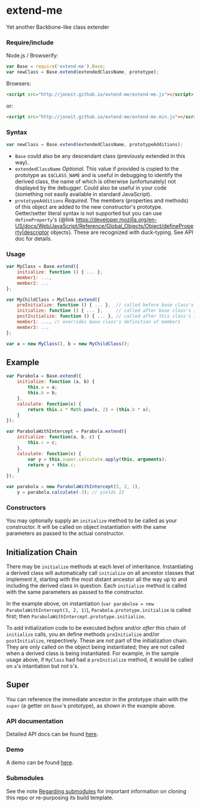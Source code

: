 # extend-me
Yet another Backbone-like class extender

### Require/include

Node.js / Browserify:

```javascript
var Base = require('extend-me').Base;
var newClass = Base.extend(extendedClassName, prototype);
```

Browsers:

```html
<script src="http://joneit.github.io/extend-me/extend-me.js"></script>
```
or:
```html
<script src="http://joneit.github.io/extend-me/extend-me.min.js"></script>
```

### Syntax

```javascript
var newClass = Base.extend(extendedClassName, prototypeAdditions);
```

* `Base` could also be any descendant class (previously extended in this way).
* `extendedClassName` _Optional._ This value if provided is copied to the prototype as `$$CLASS_NAME` and is useful in debugging to identify the derived class, the name of which is otherwise (unfortunately) not displayed by the debugger. Could also be useful in your code (something not easily available in standard JavaScript).
* `prototypeAdditions` _Required._ The members (properties and methods) of this object are added to the new constructor's prototype. Getter/setter literal syntax is not supported but you can use `defineProperty`'s {@link https://developer.mozilla.org/en-US/docs/Web/JavaScript/Reference/Global_Objects/Object/defineProperty|descriptor objects}. These are recognized with duck-typing. See API doc for details.

### Usage

```javascript
var MyClass = Base.extend({
    initialize: function () { ... },
    member1: ...,
    member2: ...
};

var MyChildClass = MyClass.extend({
    preInitialize: function () { ... },  // called before base class's initialize() */
    initialize: function () { ... },     // called after base class's initialize() and before derived class's initialize() */
    postInitialize: function () { ... }, // called after this class's initialize() */
    member1: ..., // overrides base class's definition of member1
    member3: ...
};

var a = new MyClass(), b = new MyChildClass();
```

## Example

```javascript
var Parabola = Base.extend({
    initialize: function (a, b) {
        this.a = a;
        this.b = b;
    },
    calculate: function(x) {
        return this.a * Math.pow(x, 2) + (this.b * x);
    }
});

var ParabolaWithIntercept = Parabola.extend({
    initialize: function(a, b, c) {
        this.c = c;
    },
    calculate: function(x) {
        var y = this.super.calculate.apply(this, arguments);
        return y + this.c;
    }
});

var parabola = new ParabolaWithIntercept(3, 2, 1),
    y = parabola.calculate(-3); // yields 22
```

### Constructors

You may optionally supply an `initialize` method to be called as your constructor.
It will be called on object instantiation with the same parameters as passed to the actual constructor.
 
## Initialization Chain

There may be `initialize` methods at each level of inheritance.
Instantiating a derived class will automatically call `initialize` on all ancestor
classes that implement it, starting with the most distant ancestor all the way up to
and including the derived class in question. Each `initialize` method is called
with the same parameters as passed to the constructor.

In the example above, on instantiation (`var paraboloa = new ParabolaWithIntercept(3, 2, 1)`),
`Parabola.prototype.initialize` is called first; then `ParabolaWithIntercept.prototype.initialize`.

To add initialization code to be executed _before_ and/or _after_ this chain of `initialize`
calls, you an define methods `preInitialize` and/or `postInitialize`, respectively. These are _not_
part of the initialization chain. They are only called on the object being instantiated;
they are not called when a derived class is being instantiated.
For example, in the sample usage above, if `MyClass` had had a `preInitialize` method,
it would be called on `a`'s intantiation but not `b`'s.

## Super

You can reference the immediate ancestor in the prototype chain with the `super`
(a getter on `Base`'s prototype), as shown in the example above.


### API documentation

Detailed API docs can be found [here](http://joneit.github.io/extend-me/extend-me.html).

### Demo

A demo can be found [here](http://joneit.github.io/extend-me/demo.html).

### Submodules

See the note [Regarding submodules](https://github.com/openfin/rectangular#regarding-submodules)
for important information on cloning this repo or re-purposing its build template.
